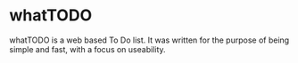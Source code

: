 # whatTODO
whatTODO is a web based To Do list. It was written for the purpose of being
simple and fast, with a focus on useability.
